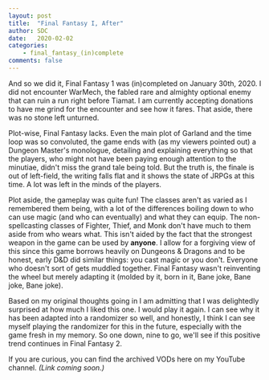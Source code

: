 ```yaml
---
layout: post
title:  "Final Fantasy I, After"
author: SDC
date:   2020-02-02
categories: 
    - final_fantasy_(in)complete
comments: false
---
```


And so we did it, Final Fantasy 1 was (in)completed on January 30th, 2020. I did not encounter WarMech, the fabled rare and almighty optional enemy that can ruin a run right before Tiamat. I am currently accepting donations to have me grind for the encounter and see how it fares. That aside, there was no stone left unturned.

<!--more-->

Plot-wise, Final Fantasy lacks. Even the main plot of Garland and the time loop was so convoluted, the game ends with (as my viewers pointed out) a Dungeon Master's monologue, detailing and explaining everything so that the players, who might not have been paying enough attention to the minutiae, didn't miss the grand tale being told. But the truth is, the finale is out of left-field, the writing falls flat and it shows the state of JRPGs at this time. A lot was left in the minds of the players.

Plot aside, the gameplay was quite fun! The classes aren't as varied as I remembered them being, with a lot of the differences boiling down to who can use magic (and who can eventually) and what they can equip. The non-spellcasting classes of Fighter, Thief, and Monk don't have much to them aside from who wears what. This isn't aided by the fact that the strongest weapon in the game can be used by **anyone**. I allow for a forgiving view of this since this game borrows heavily on Dungeons & Dragons and to be honest, early D&D did similar things: you cast magic or you don't. Everyone who doesn't sort of gets muddled together. Final Fantasy wasn't reinventing the wheel but merely adapting it (molded by it, born in it, Bane joke, Bane joke, Bane joke).

Based on my original thoughts going in I am admitting that I was delightedly surprised at how much I liked this one. I would play it again. I can see why it has been adapted into a randomizer so well, and honestly, I think I can see myself playing the randomizer for this in the future, especially with the game fresh in my memory. So one down, nine to go, we'll see if this positive trend continues in Final Fantasy 2.

If you are curious, you can find the archived VODs here on my YouTube channel. *(Link coming soon.)*